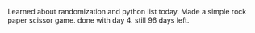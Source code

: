 Learned about randomization and python list today.
Made a simple rock paper scissor game.
done with day 4.
still 96 days left.
